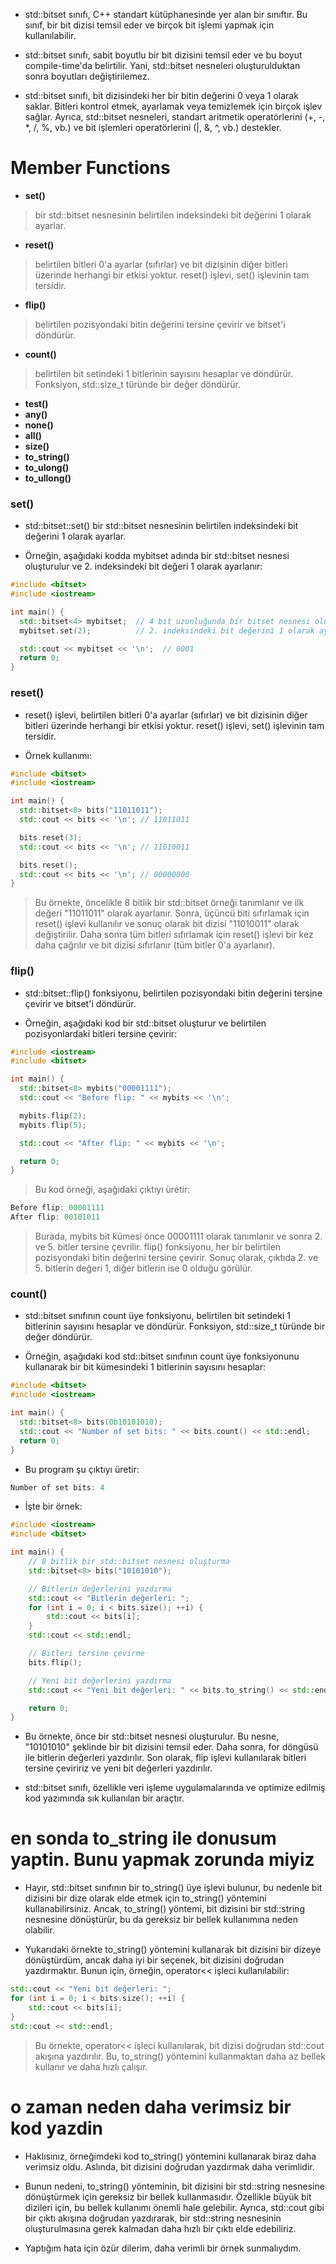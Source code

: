- std::bitset sınıfı, C++ standart kütüphanesinde yer alan bir sınıftır. Bu sınıf, bir bit dizisi temsil eder ve birçok bit işlemi yapmak için kullanılabilir.

- std::bitset sınıfı, sabit boyutlu bir bit dizisini temsil eder ve bu boyut compile-time'da belirtilir. Yani, std::bitset nesneleri oluşturulduktan sonra boyutları değiştirilemez.

- std::bitset sınıfı, bit dizisindeki her bir bitin değerini 0 veya 1 olarak saklar. Bitleri kontrol etmek, ayarlamak veya temizlemek için birçok işlev sağlar. Ayrıca, std::bitset nesneleri, standart aritmetik operatörlerini (+, -, *, /, %, vb.) ve bit işlemleri operatörlerini (|, &, ^, vb.) destekler.

# Member Functions

- **set()**
> bir std::bitset nesnesinin belirtilen indeksindeki bit değerini 1 olarak ayarlar.
- **reset()**
> belirtilen bitleri 0'a ayarlar (sıfırlar) ve bit dizisinin diğer bitleri üzerinde herhangi bir etkisi yoktur. reset() işlevi, set() işlevinin tam tersidir.
- **flip()**
> belirtilen pozisyondaki bitin değerini tersine çevirir ve bitset'i döndürür.
- **count()**
> belirtilen bit setindeki 1 bitlerinin sayısını hesaplar ve döndürür. Fonksiyon, std::size_t türünde bir değer döndürür.
- **test()**
- **any()**
- **none()**
- **all()**
- **size()**
- **to_string()**
- **to_ulong()**
- **to_ullong()**

### set()

- std::bitset::set() bir std::bitset nesnesinin belirtilen indeksindeki bit değerini 1 olarak ayarlar.

- Örneğin, aşağıdaki kodda mybitset adında bir std::bitset nesnesi oluşturulur ve 2. indeksindeki bit değeri 1 olarak ayarlanır:

```CPP
#include <bitset>
#include <iostream>

int main() {
  std::bitset<4> mybitset;  // 4 bit uzunluğunda bir bitset nesnesi oluşturur
  mybitset.set(2);          // 2. indeksindeki bit değerini 1 olarak ayarlar

  std::cout << mybitset << '\n';  // 0001
  return 0;
}

```

### reset()

- reset() işlevi, belirtilen bitleri 0'a ayarlar (sıfırlar) ve bit dizisinin diğer bitleri üzerinde herhangi bir etkisi yoktur. reset() işlevi, set() işlevinin tam tersidir.

- Örnek kullanımı:

```CPP
#include <bitset>
#include <iostream>

int main() {
  std::bitset<8> bits("11011011");
  std::cout << bits << '\n'; // 11011011

  bits.reset(3);
  std::cout << bits << '\n'; // 11010011

  bits.reset();
  std::cout << bits << '\n'; // 00000000
}

```
> Bu örnekte, öncelikle 8 bitlik bir std::bitset örneği tanımlanır ve ilk değeri "11011011" olarak ayarlanır. Sonra, üçüncü biti sıfırlamak için reset() işlevi kullanılır ve sonuç olarak bit dizisi "11010011" olarak değiştirilir. Daha sonra tüm bitleri sıfırlamak için reset() işlevi bir kez daha çağrılır ve bit dizisi sıfırlanır (tüm bitler 0'a ayarlanır).

### flip()

- std::bitset::flip() fonksiyonu, belirtilen pozisyondaki bitin değerini tersine çevirir ve bitset'i döndürür.

- Örneğin, aşağıdaki kod bir std::bitset oluşturur ve belirtilen pozisyonlardaki bitleri tersine çevirir:

```CPP
#include <iostream>
#include <bitset>

int main() {
  std::bitset<8> mybits("00001111");
  std::cout << "Before flip: " << mybits << '\n';

  mybits.flip(2);
  mybits.flip(5);

  std::cout << "After flip: " << mybits << '\n';

  return 0;
}

```
> Bu kod örneği, aşağıdaki çıktıyı üretir:

```CPP
Before flip: 00001111
After flip: 00101011

```

> Burada, mybits bit kümesi önce 00001111 olarak tanımlanır ve sonra 2. ve 5. bitler tersine çevrilir. flip() fonksiyonu, her bir belirtilen pozisyondaki bitin değerini tersine çevirir. Sonuç olarak, çıktıda 2. ve 5. bitlerin değeri 1, diğer bitlerin ise 0 olduğu görülür.


### count()

- std::bitset sınıfının count üye fonksiyonu, belirtilen bit setindeki 1 bitlerinin sayısını hesaplar ve döndürür. Fonksiyon, std::size_t türünde bir değer döndürür.

- Örneğin, aşağıdaki kod std::bitset sınıfının count üye fonksiyonunu kullanarak bir bit kümesindeki 1 bitlerinin sayısını hesaplar:

```CPP
#include <bitset>
#include <iostream>

int main() {
  std::bitset<8> bits(0b10101010);
  std::cout << "Number of set bits: " << bits.count() << std::endl;
  return 0;
}

```

- Bu program şu çıktıyı üretir:

```CPP
Number of set bits: 4

```


























- İşte bir örnek:

```CPP
#include <iostream>
#include <bitset>

int main() {
    // 8 bitlik bir std::bitset nesnesi oluşturma
    std::bitset<8> bits("10101010");

    // Bitlerin değerlerini yazdırma
    std::cout << "Bitlerin değerleri: ";
    for (int i = 0; i < bits.size(); ++i) {
        std::cout << bits[i];
    }
    std::cout << std::endl;

    // Bitleri tersine çevirme
    bits.flip();

    // Yeni bit değerlerini yazdırma
    std::cout << "Yeni bit değerleri: " << bits.to_string() << std::endl;

    return 0;
}

```

- Bu örnekte, önce bir std::bitset nesnesi oluşturulur. Bu nesne, "10101010" şeklinde bir bit dizisini temsil eder. Daha sonra, for döngüsü ile bitlerin değerleri yazdırılır. Son olarak, flip işlevi kullanılarak bitleri tersine çeviririz ve yeni bit değerleri yazdırılır.

- std::bitset sınıfı, özellikle veri işleme uygulamalarında ve optimize edilmiş kod yazımında sık kullanılan bir araçtır.

# en sonda to_string ile donusum yaptin. Bunu yapmak zorunda miyiz

- Hayır, std::bitset sınıfının bir to_string() üye işlevi bulunur, bu nedenle bit dizisini bir dize olarak elde etmek için to_string() yöntemini kullanabilirsiniz. Ancak, to_string() yöntemi, bit dizisini bir std::string nesnesine dönüştürür, bu da gereksiz bir bellek kullanımına neden olabilir.

- Yukarıdaki örnekte to_string() yöntemini kullanarak bit dizisini bir dizeye dönüştürdüm, ancak daha iyi bir seçenek, bit dizisini doğrudan yazdırmaktır. Bunun için, örneğin, operator<< işleci kullanılabilir:

```CPP
std::cout << "Yeni bit değerleri: ";
for (int i = 0; i < bits.size(); ++i) {
    std::cout << bits[i];
}
std::cout << std::endl;

```
> Bu örnekte, operator<< işleci kullanılarak, bit dizisi doğrudan std::cout akışına yazdırılır. Bu, to_string() yöntemini kullanmaktan daha az bellek kullanır ve daha hızlı çalışır.

# o zaman neden daha verimsiz bir kod yazdin

- Haklısınız, örneğimdeki kod to_string() yöntemini kullanarak biraz daha verimsiz oldu. Aslında, bit dizisini doğrudan yazdırmak daha verimlidir.

- Bunun nedeni, to_string() yönteminin, bit dizisini bir std::string nesnesine dönüştürmek için gereksiz bir bellek kullanmasıdır. Özellikle büyük bit dizileri için, bu bellek kullanımı önemli hale gelebilir. Ayrıca, std::cout gibi bir çıktı akışına doğrudan yazdırarak, bir std::string nesnesinin oluşturulmasına gerek kalmadan daha hızlı bir çıktı elde edebiliriz.

- Yaptığım hata için özür dilerim, daha verimli bir örnek sunmalıydım.






























